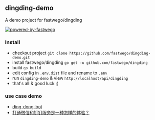 ## dingding-demo 

A demo project for fastwego/dingding 

[![powered-by-fastwego](https://img.shields.io/badge/Powered%20By-fastwego-brightgreen)](https://github.com/fastwego)


### Install
- checkout project `git clone https://github.com/fastwego/dingding-demo.git`
- install fastwego/dingding `go get -u github.com/fastwego/dingding`
- build `go build`
- edit config in `.env.dist` file and rename to `.env`
- run `dingding-demo` & view `http://localhost/api/dingding`
- that's all & good luck ;)


### use case demo

- [ding-dong-bot](ding-dong-bot/README.md)
- [打通微信和钉钉服务是一种怎样的体验？](weixin-dingding-translate/README.md)
